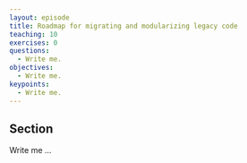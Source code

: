 ```yaml
---
layout: episode
title: Roadmap for migrating and modularizing legacy code
teaching: 10
exercises: 0
questions:
  - Write me.
objectives:
  - Write me.
keypoints:
  - Write me.
---
```


## Section

Write me ...
